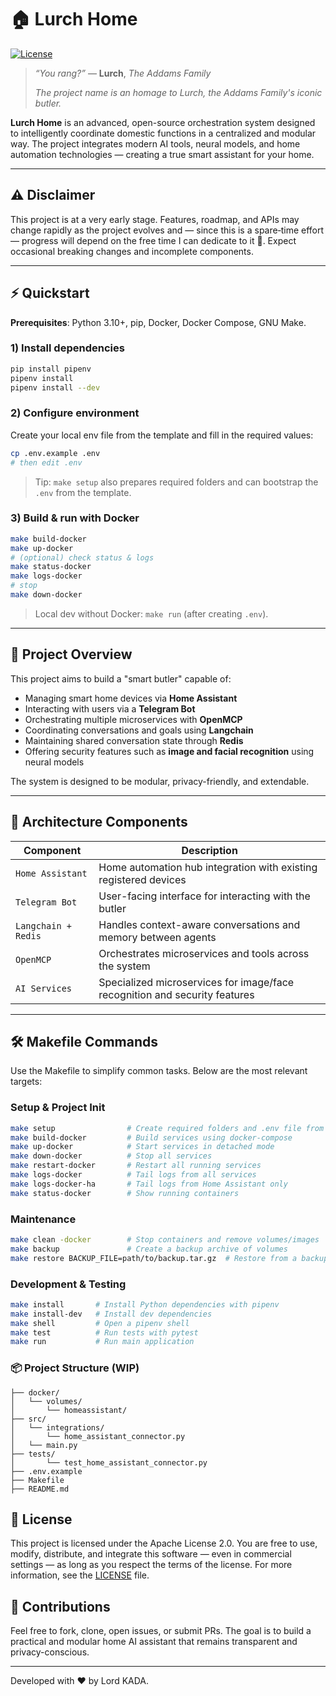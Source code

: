 # 🏠 Lurch Home

[![License](https://img.shields.io/badge/license-Apache%202.0-blue.svg)](https://www.apache.org/licenses/LICENSE-2.0)

> *“You rang?”* — **Lurch**, *The Addams Family*
>
> *The project name is an homage to Lurch, the Addams Family's iconic butler.*

**Lurch Home** is an advanced, open-source orchestration system designed to intelligently coordinate
domestic functions in a centralized and modular way.
The project integrates modern AI tools, neural models, and home automation technologies — creating a true smart assistant for your home.

---

## ⚠️ Disclaimer

This project is at a very early stage. Features, roadmap, and APIs may change rapidly as the project evolves and — since this is a spare‑time effort — progress will depend on the free time I can dedicate to it 🙂. Expect occasional breaking changes and incomplete components.

---

## ⚡ Quickstart

**Prerequisites**: Python 3.10+, pip, Docker, Docker Compose, GNU Make.

### 1) Install dependencies

```bash
pip install pipenv
pipenv install
pipenv install --dev
```

### 2) Configure environment

Create your local env file from the template and fill in the required values:

```bash
cp .env.example .env
# then edit .env
```

> Tip: `make setup` also prepares required folders and can bootstrap the `.env` from the template.

### 3) Build & run with Docker

```bash
make build-docker
make up-docker
# (optional) check status & logs
make status-docker
make logs-docker
# stop
make down-docker
```

> Local dev without Docker: `make run` (after creating `.env`).

---

## 🚀 Project Overview

This project aims to build a "smart butler" capable of:

* Managing smart home devices via **Home Assistant**
* Interacting with users via a **Telegram Bot**
* Orchestrating multiple microservices with **OpenMCP**
* Coordinating conversations and goals using **Langchain**
* Maintaining shared conversation state through **Redis**
* Offering security features such as **image and facial recognition** using neural models

The system is designed to be modular, privacy-friendly, and extendable.

---

## 🧩 Architecture Components

| Component           | Description                                                                |
| ------------------- | -------------------------------------------------------------------------- |
| `Home Assistant`    | Home automation hub integration with existing registered devices           |
| `Telegram Bot`      | User-facing interface for interacting with the butler                      |
| `Langchain + Redis` | Handles context-aware conversations and memory between agents              |
| `OpenMCP`           | Orchestrates microservices and tools across the system                     |
| `AI Services`       | Specialized microservices for image/face recognition and security features |

---

## 🛠 Makefile Commands

Use the Makefile to simplify common tasks. Below are the most relevant targets:

### Setup & Project Init

```bash
make setup                # Create required folders and .env file from template
make build-docker         # Build services using docker-compose
make up-docker            # Start services in detached mode
make down-docker          # Stop all services
make restart-docker       # Restart all running services
make logs-docker          # Tail logs from all services
make logs-docker-ha       # Tail logs from Home Assistant only
make status-docker        # Show running containers
```

### Maintenance

```bash
make clean -docker        # Stop containers and remove volumes/images
make backup               # Create a backup archive of volumes
make restore BACKUP_FILE=path/to/backup.tar.gz  # Restore from a backup
```

### Development & Testing

```bash
make install       # Install Python dependencies with pipenv
make install-dev   # Install dev dependencies
make shell         # Open a pipenv shell
make test          # Run tests with pytest
make run           # Run main application
```

### 📦 Project Structure (WIP)

```text
├── docker/
│   └── volumes/
│       └── homeassistant/
├── src/
│   └── integrations/
│       └── home_assistant_connector.py
│   └── main.py
├── tests/
│       └── test_home_assistant_connector.py
├── .env.example
├── Makefile
├── README.md
```

## 📜 License

This project is licensed under the Apache License 2.0.
You are free to use, modify, distribute, and integrate this software — even in commercial settings — as long as you respect the terms of the license.
For more information, see the [LICENSE](LICENSE) file.

## 🤝 Contributions

Feel free to fork, clone, open issues, or submit PRs. The goal is to build a practical and modular home AI assistant that remains transparent and privacy-conscious.

---

Developed with ❤️ by Lord KADA.
